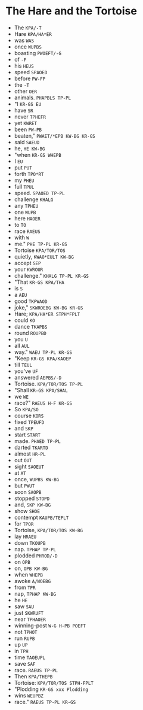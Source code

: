 # The Hare and the Tortoise

* The `KPA/-T`
* Hare `KPA/HA*ER`
* was `WAS`
* once `WUPBS`
* boasting `PWOEFT/-G`
* of `-F`
* his `HEUS`
* speed `SPAOED`
* before `PW-FP`
* the `-T`
* other `OER`
* animals. `PHAPBLS TP-PL`
* "I `KR-GS EU`
* have `SR`
* never `TPHEFR`
* yet `KWRET`
* been `PW-PB`
* beaten," `PWAET/*EPB KW-BG KR-GS`
* said `SAEUD`
* he, `HE KW-BG`
* "when `KR-GS WHEPB`
* I `EU`
* put `PUT`
* forth `TPO*RT`
* my `PHEU`
* full `TPUL`
* speed. `SPAOED TP-PL`
* challenge `KHALG`
* any `TPHEU`
* one `WUPB`
* here `HAOER`
* to `TO`
* race `RAEUS`
* with `W`
* me." `PHE TP-PL KR-GS`
* Tortoise `KPA/TOR/TOS`
* quietly, `KWAO*EULT KW-BG`
* accept `SEP`
* your `KWROUR`
* challenge." `KHALG TP-PL KR-GS`
* "That `KR-GS KPA/THA`
* is `S`
* a `AEU`
* good `TKPWAOD`
* joke," `SKWROEBG KW-BG KR-GS`
* Hare; `KPA/HA*ER STPH*FPLT`
* could `KO`
* dance `TKAPBS`
* round `ROUPBD`
* you `U`
* all `AUL`
* way." `WAEU TP-PL KR-GS`
* "Keep `KR-GS KPA/KAOEP`
* till `TEUL`
* you've `UF`
* answered `AEPBS/-D`
* Tortoise. `KPA/TOR/TOS TP-PL`
* "Shall `KR-GS KPA/SHAL`
* we `WE`
* race?" `RAEUS H-F KR-GS`
* So `KPA/SO`
* course `KORS`
* fixed `TPEUFD`
* and `SKP`
* start `START`
* made. `PHAED TP-PL`
* darted `TKARTD`
* almost `HR-PL`
* out `OUT`
* sight `SAOEUT`
* at `AT`
* once, `WUPBS KW-BG`
* but `PWUT`
* soon `SAOPB`
* stopped `STOPD`
* and, `SKP KW-BG`
* show `SHOE`
* contempt `KAUPB/TEPLT`
* for `TPOR`
* Tortoise, `KPA/TOR/TOS KW-BG`
* lay `HRAEU`
* down `TKOUPB`
* nap. `TPHAP TP-PL`
* plodded `PHROD/-D`
* on `OPB`
* on, `OPB KW-BG`
* when `WHEPB`
* awoke `A/WOEBG`
* from `TPR`
* nap, `TPHAP KW-BG`
* he `HE`
* saw `SAU`
* just `SKWRUFT`
* near `TPHAOER`
* winning-post `W-G H-PB POEFT`
* not `TPHOT`
* run `RUPB`
* up `UP`
* in `TPH`
* time `TAOEUPL`
* save `SAF`
* race. `RAEUS TP-PL`
* Then `KPA/THEPB`
* Tortoise: `KPA/TOR/TOS STPH-FPLT`
* "Plodding `KR-GS xxx Plodding`
* wins `WEUPBZ`
* race." `RAEUS TP-PL KR-GS`
